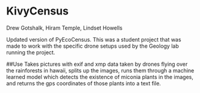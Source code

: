 # KivyCensus
Drew Gotshalk, Hiram Temple, Lindset Howells

Updated version of PyEcoCensus. This was a student project that was made to work with the specific drone setups used by the Geology lab running the project.

##Use
Takes pictures with exif and xmp data taken by drones flying over the rainforests in hawaii, splits up the images, runs them through a machine learned model which detects the existence of miconia plants in the images, and returns the gps coordinates of those plants into a text file.

